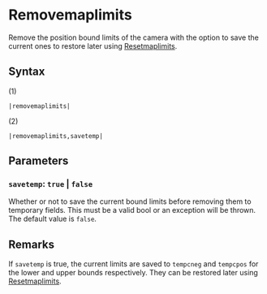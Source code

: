# Removemaplimits

Remove the position bound limits of the camera with the option to save the current ones to restore later using [Resetmaplimits](Resetmaplimits.md).

## Syntax

(1)

````
|removemaplimits|
````

(2)

````
|removemaplimits,savetemp|
````

## Parameters

### `savetemp`: `true` | `false`

Whether or not to save the current bound limits before removing them to temporary fields. This must be a valid bool or an exception will be thrown. The default value is `false`.

## Remarks

If `savetemp` is true, the current limits are saved to `tempcneg` and `tempcpos` for the lower and upper bounds respectively. They can be restored later using [Resetmaplimits](Resetmaplimits.md).
